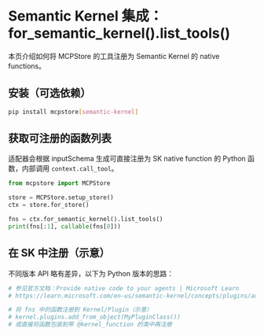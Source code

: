 # Semantic Kernel 集成：for_semantic_kernel().list_tools()

本页介绍如何将 MCPStore 的工具注册为 Semantic Kernel 的 native functions。

## 安装（可选依赖）

```bash
pip install mcpstore[semantic-kernel]
```

## 获取可注册的函数列表

适配器会根据 inputSchema 生成可直接注册为 SK native function 的 Python 函数，内部调用 `context.call_tool`。

```python
from mcpstore import MCPStore

store = MCPStore.setup_store()
ctx = store.for_store()

fns = ctx.for_semantic_kernel().list_tools()
print(fns[:1], callable(fns[0]))
```

## 在 SK 中注册（示意）

不同版本 API 略有差异，以下为 Python 版本的思路：

```python
# 参见官方文档：Provide native code to your agents | Microsoft Learn
# https://learn.microsoft.com/en-us/semantic-kernel/concepts/plugins/adding-native-plugins

# 将 fns 中的函数注册到 Kernel/Plugin（示意）
# kernel.plugins.add_from_object(MyPluginClass())
# 或直接将函数包装到带 @kernel_function 的类中再注册
```

